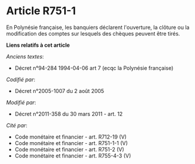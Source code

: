 # Article R751-1

En Polynésie française, les banquiers déclarent l'ouverture, la clôture ou la modification des comptes sur lesquels des
chèques peuvent être tirés.

**Liens relatifs à cet article**

_Anciens textes_:

  - Décret n°94-284 1994-04-06 art 7 (ecqc la Polynésie française)

_Codifié par_:

  - Décret n°2005-1007 du 2 août 2005

_Modifié par_:

  - Décret n°2011-358 du 30 mars 2011 - art. 12

_Cité par_:

  - Code monétaire et financier - art. R712-19 (V)
  - Code monétaire et financier - art. R751-1-1 (V)
  - Code monétaire et financier - art. R751-2 (V)
  - Code monétaire et financier - art. R755-4-3 (V)
